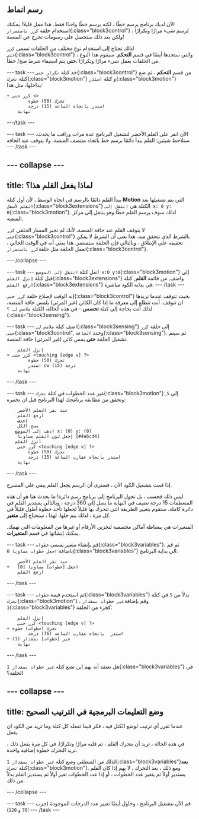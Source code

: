 ## رسم انماط

الآن لديك برنامج يرسم خطًا ، لكنه يرسم خطًا واحدًا فقط. هذا ممل قليلا! يمكنك استخدام حلقة `كرر باستمرار`{:class="block3control"} لرسم شيء مرارًا وتكرارًا ، ولكن بعد ذلك ستحصل على رسومات تخرج عن المنصة!

لذلك تحتاج إلى استخدام نوع مختلف من الحلقات تسمى `كرر حتى`{:class="block3control"} ، والتي ستجدها أيضًا في قسم **التحكم**. سيقوم هذا النوع من الحلقات بعمل شيء مرارًا وتكرارًا ،**حتى** يتم استيفاء شرط صح/ خطأ.

--- task --- خذ كتلة `تكرار حتى`{:class="block3control"} من قسم **التحكم** ، ثم ضع كتلة `تحرك`{:class="block3motion"} و كتلة `استدر`{:class="block3motion"} بداخلها، مثل هذا:

```blocks3
+ كرر حتى <> 
        تحرك (50) خطوة
        استدر باتجاه الساعة (15) درجة
    نهاية
```

---/task ---

--- task --- الآن انقر على العلم الأخضر لتشغيل البرنامج عدة مرات وراقب ما يحدث. ستلاحظ شيئين: القلم يبدأ دائمًا برسم خط باتجاه منتصف المنصة، ولا يتوقف عند الحافة. --- /task ---

--- collapse ---
---
title: لماذا يفعل القلم هذا؟
---

يبدأ القلم دائمًا بالرسم في اتجاه الوسط ، لأن أول كتلة **Motion** التي يتم تشغيلها بعد `القلم لأسفل`{:class="block3extensions"} الكتلة هي `انتقل إلى x: 0 y: 0`{:class="block3motion"}. لذلك سوف يرسم القلم خطًا وهو ينتقل إلى مركز المنصة.

لا يتوقف القلم عند حافة المنصة، لأنك لم تخبر المسار الحلقي `كرر حتى`{:class="block3control"} بالشرط الذي تتحقق منه. هذا يعني أن الشرط لا يمكن تحقيقه على الإطلاق ، وبالتالي فإن الحلقة ستستمر. هذا يعني أنه في الوقت الحالي ، تعمل الحلقة مثل حلقة`كرر باستمرار`{:class="block3control"}.

--- /collapse ---

--- task --- انقل كتلة `انتقل إلى الموضع x:0 y:0`{:class="block3motion"} إلى قبل كتلة `إنزل القلم`{:class="block3extensions"} واضف, من قائمة **القلم**, كتلة `ارفع القلم`{:class="block3extensions"} في بداية الكود مباشرة. --- /task ---

إنه الوقت لإصلاح حلقة `كرر حتى`{:class="block3control"} بحيث تتوقف عندما تريدها ان تتوقف. أنت تتطلع إلى معرفة ما إذا كان الكائن (غير المرئي) يلمس حافة المنصة، لذلك أنت بحاجة إلى كتلة **تحسس** - في هذه الحالة، الكتلة `ملامس لـ ؟`{:class="block3sensing"}.

--- task --- اضف كتلة `ملامس لـ`{:class="block3sensing"} إلى حلقة `كرر حتى`{:class="block3control", وحدد `الحافة`{:class="block3sensing"}. ثم سيتم تشغيل الحلقة **حتى** يمس كائن (غير المرئي) حافة المنصة.

```blocks3
    إنزل القلم
+ كرر حتى <touching [edge v] ?> 
        تحرك (50) خطوة
        استدر cw (15) درجة
    نهاية
```

--- /task ---

--- task --- غير عدد الخطوات في كتلة `تحرك`{:class="block3motion"} إلى `5`, وتحقق من مطابقة برنامجك لهذا البرنامج قبل ان تختبره:

```blocks3
    عند نقر العلم الأخضر
    ارفع القلم
    إختف
    مسح الكل
   اذهب إلى الموضع x: (0) y: (0)
    إجعل لون القلم مساوياً [#4a6cd4]
   أنزل القلم
    كرر حتى <touching [edge v] ?> 
        تحرك (50) خطوة
        استدر باتجاه عقارب الساعة (15) درجة
    نهاية
```

--- /task ---

إذا قمت بتشغيل الكود الآن ، فسترى أن الرسم يجعل القلم يبقى على المسرح.

ليس ذلك فحسب ، بل تحول البرنامج إلى برنامج رسم دائرة! ما يحدث هنا هو أن هذه المنعطفات 15 درجة تضيف في النهاية ما يصل إلى 360 درجة ، وبالتالي يستدير القلم في دائرة كاملة. ستقوم بتغيير الطريقة التي تتحرك بها قليلاً لجعلها تأخذ خطوة أطول قليلاً في كل مرة ، لذلك يتم حلها. لهذا ، ستحتاج إلى **متغير**.

المتغيرات هي ببساطة أماكن مخصصة لتخزين الأرقام أو غيرها من المعلومات التي تهمك. يمكنك إنشائها في قسم **المتغيرات**.

--- task --- قم بإنشاء متغير يسمى `خطوات`{:class="block3variables"}، ثم قم باضافة `اجعل خطوات مساويا 0`{:class="block3variables"} الى بداية البرنامج.

```blocks3
    عند نقر العلم الأخضر
+   اجعل [خطوات] مساويا [0]
    ارفع القلم
```

--- /task ---

--- task --- ثم استخدم قيمة `خطوات`{:class="block3variables"} بدلاً من `5` في كتلة `تحرك`{:class="block3motion"} ، وقم بإضافة`غير خطوات بمقدار 1`{:class="block3variables"} كجزء من الحلقة:

```blocks3
    إنزل القلم
    كرر حتى <touching [edge v] ?> 
+ تحرك (خطوات) خطوة
        استدر  باتجاه عقارب الساعة (76) درجة
+ غير [خطوات] بمقدار (1)
    نهاية
```

--- /task ---

هل تعتقد أنه يهم اين تضع كتلة `غير خطوات بمقدار 1`{:class="block3variables"} في الحلقة؟

--- collapse ---
---
title: وضع التعليمات البرمجية في الترتيب الصحيح
---

عندما تقرر أي ترتيب لوضع الكتل فيه ، فكر فيما تفعله كل كتلة وما تريد من الكود ان يفعل.

في هذه الحالة ، تريد أن يتحرك القلم ، ثم قلبه مرارًا وتكرارًا. في كل مرة يفعل ذلك ، تريد التحرك خطوة إضافية واحدة.

لذلك من المنطقي وضع كتلة `غير خطوات بمقدار 1`{:class="block3variables"}**بعد** كتلة `تحرك`{:class="block3motion"}. ومع ذلك ، بعد التحرك ، لا يهم إذا كان القلم يستدير أولاً ثم يتغير عدد الخطوات ، أو إذا عدد الخطوات تغير أولاً ثم يستدير القلم بدلاً من ذلك.

--- /collapse ---

--- task --- قم الآن بتشغيل البرنامج ، وحاول أيضًا تغيير عدد الدرجات الموجودة (جرب `76` و `120`)! --- /task ---
